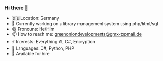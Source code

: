 ### Hi there 👋

- 🇩🇪 Location: Germany
- 🔭 Currently working on a library management system using php/html/sql
- 😄 Pronouns: He/Him
- 📫 How to reach me: greenoniondevelopments@gmx-topmail.de
- ⚡ Interests: Everything AI, C#, Encryption
- 📕 Languages: C#, Python, PHP
- 💬 Available for hire
<!--
**thegreenonion/thegreenonion** is a ✨ _special_ ✨ repository because its `README.md` (this file) appears on your GitHub profile.

Here are some ideas to get you started:

- 🌱 I’m currently learning ...
- 👯 I’m looking to collaborate on ...
- 🤔 I’m looking for help with ...
- 💬 Ask me about ...

-->
